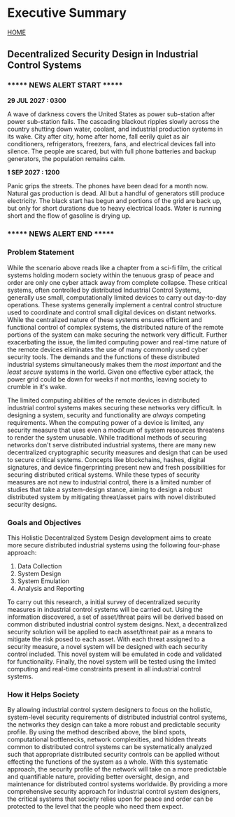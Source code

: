 # Executive Summary
[HOME](https://github.com/adamspanier/Distributed-Systems-Security)

## Decentralized Security Design in Industrial Control Systems

### ***** NEWS ALERT START *****

**29 JUL 2027 : 0300** 

A wave of darkness covers the United States as power sub-station after power sub-station fails. The cascading blackout ripples slowly across the country shutting down water, coolant, and industrial production systems in its wake. City after city, home after home, fall eerily quiet as air conditioners, refrigerators, freezers, fans, and electrical devices fall into silence. The people are scared, but with full phone batteries and backup generators, the population remains calm.

**1 SEP 2027 : 1200** 

Panic grips the streets. The phones have been dead for a month now. Natural gas production is dead. All but a handful of generators still produce electricity. The black start has begun and portions of the grid are back up, but only for short durations due to heavy electrical loads. Water is running short and the flow of gasoline is drying up.

### ***** NEWS ALERT END *****

### Problem Statement

While the scenario above reads like a chapter from a sci-fi film, the critical systems holding modern society within the tenuous grasp of peace and order are only one cyber attack away from complete collapse. These critical systems, often controlled by distributed Industrial Control Systems, generally use small, computationally limited devices to carry out day-to-day operations. These systems generally implement a central control structure used to coordinate and control small digital devices on distant networks. While the centralized nature of these systems ensures efficient and functional control of complex systems, the distributed nature of the remote portions of the system can make securing the network very difficult. Further exacerbating the issue, the limited computing power and real-time nature of the remote devices eliminates the use of many commonly used cyber security tools. The demands and the functions of these distributed industrial systems simultaneously makes them the _most important_ and the _least secure_ systems in the world. Given one effective cyber attack, the power grid could be down for weeks if not months, leaving society to crumble in it's wake.

The limited computing abilities of the remote devices in distributed industrial control systems makes securing these networks very difficult. In designing a system, security and functionality are _always_ competing requirements. When the computing power of a device is limited, any security measure that uses even a modicum of system resources threatens to render the system unusable. While traditional methods of securing networks don't serve distributed industrial systems, there are many new decentralized cryptographic security measures and design that can be used to secure critical systems. Concepts like blockchains, hashes, digital signatures, and device fingerprinting present new and fresh possibilities for securing distributed critical systems. While these types of security measures are not new to industrial control, there is a limited number of studies that take a system-design stance, aiming to design a robust distributed system by mitigating threat/asset pairs with novel distributed security designs.

### Goals and Objectives

This Holistic Decentralized System Design development aims to create more secure distributed industrial systems using the following four-phase approach:

1. Data Collection
2. System Design
3. System Emulation
4. Analysis and Reporting

To carry out this research, a initial survey of decentralized security measures in industrial control systems will be carried out. Using the information discovered, a set of asset/threat pairs will be derived based on common distributed industrial control system designs. Next, a decentralized security solution will be applied to each asset/threat pair as a means to mitigate the risk posed to each asset. With each threat assigned to a security measure, a novel system will be designed with each security control included. This novel system will be emulated in code and validated for functionality. Finally, the novel system will be tested using the limited computing and real-time constraints present in all industrial control systems.

### How it Helps Society

By allowing industrial control system designers to focus on the holistic, system-level security requirements of distributed industrial control systems, the networks they design can take a more robust and predictable security profile. By using the method described above, the blind spots, computational bottlenecks, network complexities, and hidden threats common to distributed control systems can be systematically analyzed such that appropriate distributed security controls can be applied without effecting the functions of the system as a whole. With this systematic approach, the security profile of the network will take on a more predictable and quantifiable nature, providing better oversight, design, and maintenance for distributed control systems worldwide. By providing a more comprehensive security approach for industrial control system  designers, the critical systems that society relies upon for peace and order can be protected to the level that the people who need them expect.

<!---
### Raw Idea

PLCs use a centralized system to coordinate industrial tasks. This system is called an Industrial Control System (ICS). Centralization is used in most manufacturing and industrial applications as it is efficient, simple, and robust. PLCs, due to their limited functionality and computational capabilities, exhibit a very limited ability to carry out internal security tasks. Due to this limitation, the work of securing the ICS must fall to another entity. Further, the real-time nature of PLC-based ICS architectures requires that all additional security systems do not impede the dedicated industrial purpose the ICS is designed to carry out. The limitations as expressed above make securing ICS networks very difficult. Due to the difficulty of securing ICS networks, many ICS architectures simply ignore the need for security controls by accepting the possible risk of PLC or network-based attacks. 

This research will carry out an analysis of threats against PLC-based ICS networks, list possible threat asset pairs, outline various attacks that can be leveraged against ICS networks, and, from this data, attempt to build a list of decentralized cryptographic controls that can be used for each threat/asset pair to mitigate the probability of exploitation. When completed with the decentralized security control list, a novel decentralized cryptographic system will be assembled from the combined set of all decentralized security controls gleaned form the threat/asset list. The system will then be designed and modeled with an emphasis on maximizing efficiency of the industrial process. After assembling the design and the model, testing will be taken to validate the functionality of the system.

### Process
1. List possible attacks on PLCs and ICSs
2. Indicate how each attack can be mitigated with a novel decentralized cryptographic primitive
3. Assemble mitigations into an ICS sub-system
4. Model the system in code
5. Focus on maintaining speed, efficiency, and real-time capability of the PLCs and the ICS
-->

